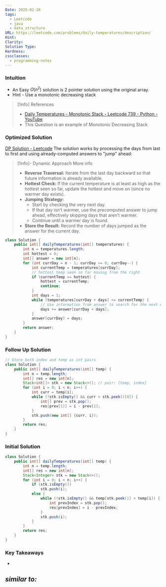 ```yaml
---
Date: 2025-02-26
tags:
  - Leetcode
  - java
  - data_structure
URL: https://leetcode.com/problems/daily-temperatures/description/
Hint: 
Clarity: 
Solution Type: 
Hardness: 
cssclasses:
  - programming-notes
---
```


### Intuition
- An Easy $O(n^2)$ solution is 2 pointer solution using the original array.
- Hint - Use a monotonic decreasing stack

> [!info] References
> - [Daily Temperatures - Monotonic Stack - Leetcode 739 - Python - YouTube](https://youtu.be/cTBiBSnjO3c)
> - This Question is an example of Monotonic Decreasing Stack
### Optimized Solution

[DP Solution - Leetcode](https://leetcode.com/problems/daily-temperatures/solutions/4654558/fastest-solution-beats-100-dp-solution)
The solution works by processing the days from last to first and using already-computed answers to "jump" ahead:

> [!info]- Dynamic Approach More info
> - **Reverse Traversal:** Iterate from the last day backward so that future information is already available.
> - **Hottest Check:** If the current temperature is at least as high as the hottest seen so far, update the hottest and move on (since no warmer day exists).
> - **Jumping Strategy:**
>     - Start by checking the very next day.
>     - If that day isn’t warmer, use the precomputed answer to jump ahead, effectively skipping days that aren’t warmer.
>     - Continue until a warmer day is found.
> - **Store the Result:** Record the number of days jumped as the answer for the current day.

```java fold title="Dynamic Programing Approach"
class Solution {
    public int[] dailyTemperatures(int[] temperatures) {
        int n = temperatures.length;
        int hottest = 0;
        int[] answer = new int[n];
        for (int currDay = n - 1; currDay >= 0; currDay--) {
            int currentTemp = temperatures[currDay];
            // hottest temp seen so far moving from the right
            if (currentTemp >= hottest) {
                hottest = currentTemp;
                continue;
            }
            int days = 1;
            while (temperatures[currDay + days] <= currentTemp) {
                // Use information from answer to search for the next warmer day
                days += answer[currDay + days];
            }
            answer[currDay] = days;
        }
        return answer;
    }
}
```
### Follow Up Solution
```java title="using a pair as the stack type"
// Store both index and temp as int pairs
class Solution {
    public int[] dailyTemperatures(int[] temp) {
        int n = temp.length;
        int[] res = new int[n];
        Stack<int[]> stk = new Stack<>(); // pair: [temp, index]
        for (int i = 0; i < n; i++) {
            int curr = temp[i];
            while (!stk.isEmpty() && curr > stk.peek()[0]) {
                int[] prev = stk.pop();
                res[prev[1]] = i - prev[1];
            }
            stk.push(new int[] {curr, i});
        }
        return res;
    }
}
```
### Initial Solution
```java fold title="Storing the index in stack"
class Solution {
    public int[] dailyTemperatures(int[] temp) {
        int n = temp.length;
        int[] res = new int[n];
        Stack<Integer> stk = new Stack<>();
        for (int i = 0; i < n; i++) {
            if (stk.isEmpty())
                stk.push(i);
            else {
                while (!stk.isEmpty() && temp[stk.peek()] < temp[i]) {
                    int prevIndex = stk.pop();
                    res[prevIndex] = i - prevIndex;
                }
                stk.push(i);
            }
        }
        return res;
    }
}
```
### Key Takeaways
- 

*similar to:* 
- 